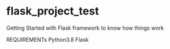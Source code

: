# flask_project_test
Getting Started with Flask framework to know how things work

REQUIREMENTs
Python3.8
Flask
